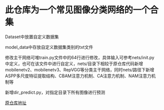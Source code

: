 # 此仓库为一个常见图像分类网络的一个合集

Dataset中放置自定义数据集

model_data中存放自定义数据集类别的txt文件

修改主干网络可堆train.py文件中的64行进行修改，具体输入可参考nets/init.py中定义，也可在该文件中进行自定义，nets/目录下相较于原仓库代码新增mobilenetv2、mobilenetv3、RepVGG等分类主干网络，同时nets/路径下新增ASPP多尺度特征提取结构、CBAM注意力机制、CA注意力机制、NAM注意力机制等

新增dir_predict.py，对指定目录下所有图像进行预测

[原仓库地址](https://github.com/bubbliiiing/classification-pytorch)



